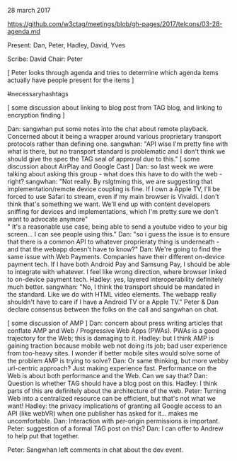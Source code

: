28 march 2017

https://github.com/w3ctag/meetings/blob/gh-pages/2017/telcons/03-28-agenda.md

Present: Dan, Peter, Hadley, David, Yves

Scribe: David
Chair: Peter

[ Peter looks through agenda and tries to determine which agenda items actually have people present for the items ]

#necessaryhashtags

[ some discussion about linking to blog post from TAG blog, and linking to encryption finding ]


Dan: sangwhan put some notes into the chat about remote playback.  Concerned about it being a wrapper around various proprietary transport protocols rather than defining one.
sangwhan: "API wise I'm pretty fine with what is there, but no transport standard is problematic and I don't think we should give the spec the TAG seal of approval due to this."
[ some discussion about AirPlay and Google Cast ]
Dan: so last week we were talking about asking this group - what does this have to do with the web - right?
sangwhan: "Not really. By rslgtming this, we are suggesting that implementation/remote device coupling is fine. If I own a Apple TV, I'll be forced to use Safari to stream, even if my main browser is Vivaldi. I don't think that's something we want. We'll end up with content developers sniffing for devices and implementations, which I'm pretty sure we don't want to advocate anymore"  
                       " It's a reasonable use case, being able to send a youtube video to your big screen... I can see people using this."
Dan: "so i guess the issue is to ensure that there is a common API to whatever proprieraty thing is underneath - and that the webapp doesn't have to know?"
Dan: We're going to find the same issue with Web Payments.  Companies have their different on-device payment tech.  If I have both Android Pay and Samsung Pay, I should be able to integrate with whatever.  I feel like wrong direction, where browser linked to on-device payment tech.
Hadley: yes, layered interoperability definitely much better.
sangwhan: "No, I think the transport should be mandated in the standard. Like we do with HTML video elements.
                        The webapp really shouldn't have to care if I have a Android TV or a Apple TV."
Peter & Dan declare consensus between the folks on the call and sangwhan on chat.


[ some discussion of AMP ]
Dan: concern about press writing articles that conflate AMP and Web / Progressive Web Apps (PWAs).  PWAs is a good trajectory for the Web; this is damaging to it.
Hadley: but I think AMP is gaining traction because mobile web not doing its job; bad user experience from too-heavy sites.  I wonder if better mobile sites would solve some of the problem AMP is trying to solve?
Dan: Or same thinking, but more webby url-centric approach?  Just making experience fast.  Performance on the Web is about both performance and the Web.  Can we say that?
Dan: Question is whether TAG should have a blog post on this.
Hadley: I think parts of this are definitely about the architecture of the web.
Peter: Turning Web into a centralized resource can be efficient, but that's not what we want!
Hadley: the privacy implications of granting all Google access to an API (like webVR) when one publisher has asked for it... makes me uncomfortable.
Dan: Interaction with per-origin permissions is important.
Peter: suggestion of a formal TAG post on this?
Dan: I can offer to Andrew to help put that together.

Peter: Sangwhan left comments in chat about the dev event.
